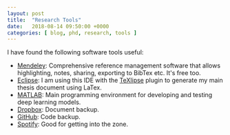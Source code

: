 ```yaml
---
layout: post
title:  "Research Tools"
date:   2018-08-14 09:50:00 +0000
categories: [ blog, phd, research, tools ] 
---
```

I have found the following software tools useful:
* [Mendeley](https://www.mendeley.com/): Comprehensive reference management software that allows highlighting, notes, sharing, exporting to BibTex etc. It's free too.
* [Eclipse](https://www.eclipse.org/): I am using this IDE with the [TeXlipse](http://projects.eclipse.org/projects/science.texlipse) plugin to generate my main thesis document using LaTex.
* [MATLAB](https://matlab.mathworks.com/): Main programming environment for developing and testing deep learning models.
* [Dropbox](https://www.dropbox.com/): Document backup.
* [GitHub](https://github.com/dominicmaguire): Code backup.
* [Spotify](https://www.spotify.com/): Good for getting into the zone. 

